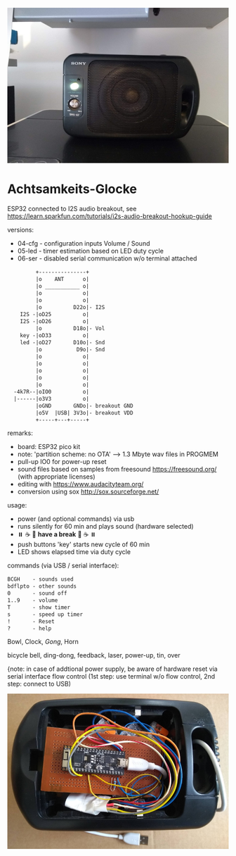 ![Gong aussen](gong-aussen.jpg)


# Achtsamkeits-Glocke #

ESP32 connected to I2S audio breakout, see https://learn.sparkfun.com/tutorials/i2s-audio-breakout-hookup-guide

versions:
* 04-cfg - configuration inputs Volume / Sound
* 05-led - timer estimation based on LED duty cycle
* 06-ser - disabled serial communication w/o terminal attached


```
         +---------------+
         |o    ANT      o|
         |o ___________ o|
         |o             o|
         |o             o|
         |o          D22o|- I2S
    I2S -|oD25          o|
    I2S -|oD26          o|
         |o          D18o|- Vol
    key -|oD33          o|
    led -|oD27       D10o|- Snd
         |o           D9o|- Snd
         |o             o|
         |o             o|
         |o             o|
         |o             o|
         |o             o|
  -4k7R--|oIO0          o|
  |------|o3V3          o|
         |oGND       GNDo|- breakout GND
         |o5V  |USB| 3V3o|- breakout VDD
         +-----+---+-----+
```


remarks:
* board: ESP32 pico kit
* note: 'partition scheme: no OTA' --> 1.3 Mbyte wav files in PROGMEM
* pull-up IO0 for power-up reset
* sound files based on samples from freesound https://freesound.org/ (with appropriate licenses)
* editing with https://www.audacityteam.org/
* conversion using sox http://sox.sourceforge.net/


usage:
* power (and optional commands) via usb
* runs silently for 60 min and plays sound (hardware selected)
* ⏸️ ☕ 🧘 __have a break__ 🧘 ☕ ⏸️ 
* push buttons 'key' starts new cycle of 60 min
* LED shows elapsed time via duty cycle


commands (via USB / serial interface):
```
BCGH    - sounds used
bdflpto - other sounds
0       - sound off
1..9    - volume
T       - show timer
s       - speed up timer
!       - Reset
?       - help
```
Bowl, Clock, _Gong_, Horn

bicycle bell, ding-dong, feedback, laser, power-up, tin, over

{note: in case of addtional power supply, be aware of hardware reset via serial interface flow control (1st step: use terminal w/o flow control, 2nd step: connect to USB)


![Gong innen](gong-innen.jpg)
